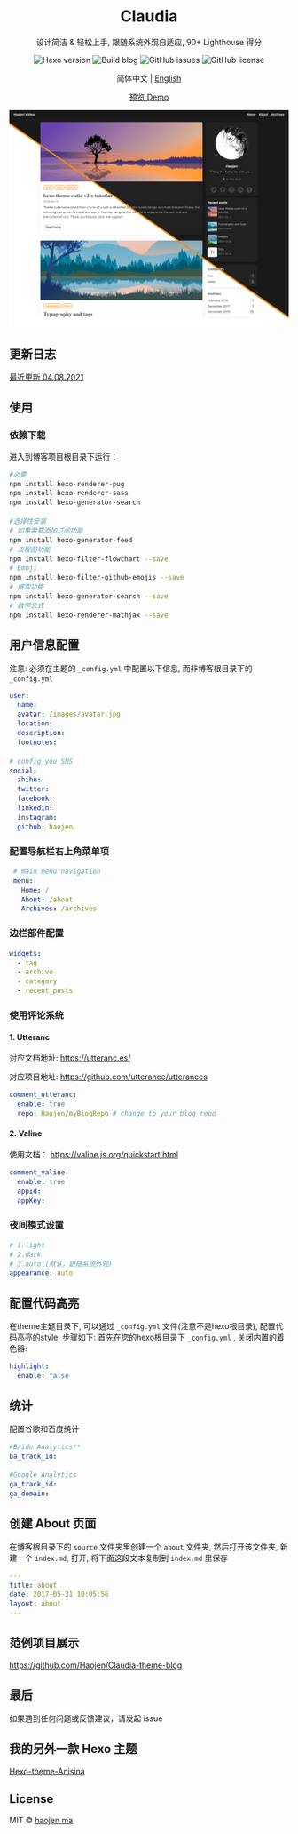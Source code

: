 <h1 align="center">Claudia</h1>
<p align="center"> 
  设计简洁 & 轻松上手, 跟随系统外观自适应, 90+ Lighthouse 得分
</p>

<p align="center">
  <img  alt="Hexo version" src="https://img.shields.io/badge/hexo%20version-%3E%3D%204.2-brightgreen">
  <img  alt="Build blog" src="https://github.com/Haojen/Claudia-theme-blog/workflows/Build%20Claudia%20blog/badge.svg?branch=master">
  <img  alt="GitHub issues" src="https://img.shields.io/github/issues/Haojen/hexo-theme-Claudia">
  <img  alt="GitHub license" src="https://img.shields.io/github/license/Haojen/hexo-theme-Claudia">
</p>


<p align="center">
  <span>简体中文 | </span> 
  <a href="README.md" rel="nofollow">English</a>
</p>

<p align="center">
  <a href="https://haojen.github.io/Claudia-theme-blog/" rel="nofollow">预览 Demo</a>
</p>

![cover](./screenshot/claudia-cover-v2.png)

## 更新日志
[最近更新 04.08.2021](CHANGELOG.md)


## 使用

### 依赖下载
进入到博客项目根目录下运行：
```bash
#必要
npm install hexo-renderer-pug 
npm install hexo-renderer-sass
npm install hexo-generator-search

#选择性安装
# 如果需要添加订阅功能
npm install hexo-generator-feed
# 流程图功能
npm install hexo-filter-flowchart --save   
# Emoji
npm install hexo-filter-github-emojis --save  
# 搜索功能
npm install hexo-generator-search --save   
# 数学公式
npm install hexo-renderer-mathjax --save
```

## 用户信息配置

注意: 必须在主题的 `_config.yml` 中配置以下信息, 而非博客根目录下的 `_config.yml`

``` yaml
user:
  name: 
  avatar: /images/avatar.jpg
  location:
  description:
  footnotes:

# config you SNS
social:
  zhihu:
  twitter:
  facebook:
  linkedin:
  instagram:
  github: haojen

```

### 配置导航栏右上角菜单项

```yaml
 # main menu navigation
 menu:
   Home: /
   About: /about
   Archives: /archives
```

### 边栏部件配置
```yaml
widgets:
  - tag
  - archive
  - category
  - recent_posts
```

### 使用评论系统

#### 1. Utteranc
对应文档地址: https://utteranc.es/

对应项目地址: https://github.com/utterance/utterances

```yaml
comment_utteranc:
  enable: true
  repo: Haojen/myBlogRepo # change to your blog repo
```

#### 2. Valine
使用文档： https://valine.js.org/quickstart.html

```yaml
comment_valine:
  enable: true
  appId:
  appKey:
```


### 夜间模式设置
```yaml
# 1.light 
# 2.dark
# 3.auto (默认，跟随系统外观)
appearance: auto
```

## 配置代码高亮

在theme主题目录下, 可以通过 `_config.yml` 文件(注意不是hexo根目录), 配置代码高亮的style, 步骤如下:
首先在您的hexo根目录下 `_config.yml` , 关闭内置的着色器:
```yaml
highlight:
  enable: false
```

## 统计
配置谷歌和百度统计
```yaml
#Baidu Analytics**
ba_track_id: 

#Google Analytics
ga_track_id: 
ga_domain:
```
	
## 创建 About 页面
在博客根目录下的 `source` 文件夹里创建一个 `about` 文件夹, 然后打开该文件夹, 新建一个 `index.md`, 打开, 将下面这段文本复制到 `index.md` 里保存

```yaml
---
title: about
date: 2017-05-31 10:05:56
layout: about
---
```
	
## 范例项目展示

https://github.com/Haojen/Claudia-theme-blog  

## 最后

如果遇到任何问题或反馈建议，请发起 issue

## 我的另外一款 Hexo 主题
[Hexo-theme-Anisina](https://github.com/Haojen/hexo-theme-Anisina)

## License

MIT © [haojen ma](http://haojen.github.io)
